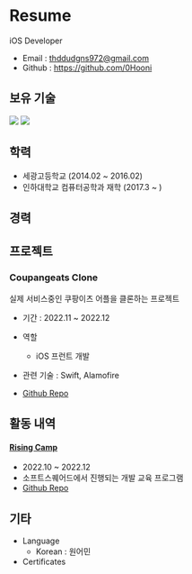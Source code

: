 # Resume

iOS Developer

- Email : thddudgns972@gmail.com
- Github : https://github.com/0Hooni

## 보유 기술

<img src="https://img.shields.io/badge/Swift-F05138?style=for-the-badge&logo=Swift&logoColor=white"> <img src="https://img.shields.io/badge/CocoaPods-EE3322?style=for-the-badge&logo=CocoaPods&logoColor=white">

## 학력

- 세광고등학교 (2014.02 ~ 2016.02)
- 인하대학교 컴퓨터공학과 재학 (2017.3 ~ )


## 경력


## 프로젝트

### Coupangeats Clone

실제 서비스중인 쿠팡이츠 어플을 클론하는 프로젝트

- 기간 : 2022.11 ~ 2022.12
- 역할
  - iOS 프런트 개발

- 관련 기술 : Swift, Alamofire
- [Github Repo](https://github.com/0Hooni/iOS/tree/main/Rising%20Camp)

## 활동 내역

#### [Rising Camp](https://risingcamp.com)

- 2022.10 ~ 2022.12
- 소프트스퀘어드에서 진행되는 개발 교육 프로그램
- [Github Repo](https://github.com/0Hooni/iOS/tree/main/Rising%20Camp)

## 기타

- Language
  - Korean : 원어민
- Certificates

